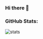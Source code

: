 ### Hi there 👋
### GitHub Stats:

<div markdown="1">
<img align="center" alt="stats" src="https://github-readme-stats.scueroinc.vercel.app/api?username=scueroinc&include_all_commits=true&theme=tokyonight" />  
</div>  

<!--
**ScueroInc/ScueroInc** is a ✨ _special_ ✨ repository because its `README.md` (this file) appears on your GitHub profile.

Here are some ideas to get you started:

- 🔭 I’m currently working on ...
- 🌱 I’m currently learning ...
- 👯 I’m looking to collaborate on ...
- 🤔 I’m looking for help with ...
- 💬 Ask me about ...
- 📫 How to reach me: ...
- 😄 Pronouns: ...
- ⚡ Fun fact: ...
-->
